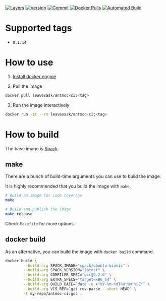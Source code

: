 [![Layers](https://images.microbadger.com/badges/image/leavesask/antmoc-ci.svg)](https://microbadger.com/images/leavesask/antmoc-ci)
[![Version](https://images.microbadger.com/badges/version/leavesask/antmoc-ci.svg)](https://hub.docker.com/repository/docker/leavesask/antmoc-ci)
[![Commit](https://images.microbadger.com/badges/commit/leavesask/antmoc-ci.svg)](https://github.com/K-Wone/docker-antmoc-ci)
[![Docker Pulls](https://img.shields.io/docker/pulls/leavesask/antmoc-ci?color=informational)](https://hub.docker.com/repository/docker/leavesask/antmoc-ci)
[![Automated Build](https://img.shields.io/docker/automated/leavesask/antmoc-ci)](https://hub.docker.com/repository/docker/leavesask/antmoc-ci)

# Supported tags

- `0.1.14`

# How to use

1. [Install docker engine](https://docs.docker.com/install/)

2. Pull the image
  ```bash
  docker pull leavesask/antmoc-ci:<tag>
  ```

3. Run the image interactively
  ```bash
  docker run -it --rm leavesask/antmoc-ci:<tag>
  ```

# How to build

The base image is [Spack](https://hub.docker.com/r/spack).

## make

There are a bunch of build-time arguments you can use to build the image.

It is highly recommended that you build the image with `make`.

```bash
# Build an image for code coverage
make

# Build and publish the image
make release
```

Check `Makefile` for more options.

## docker build

As an alternative, you can build the image with `docker build` command.

```bash
docker build \
        --build-arg SPACK_IMAGE="spack/ubuntu-bionic" \
        --build-arg SPACK_VERSION="latest" \
        --build-arg COMPILER_SPEC="gcc@9.2.0" \
        --build-arg EXTRA_SPECS="target=x86_64" \
        --build-arg BUILD_DATE=`date -u +"%Y-%m-%dT%H:%M:%SZ"` \
        --build-arg VCS_REF=`git rev-parse --short HEAD` \
        -t my-repo/antmoc-ci:gcc .
```

